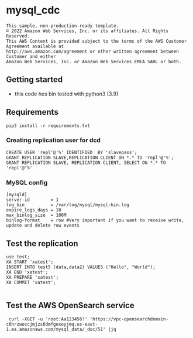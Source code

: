 # mysql_cdc
```
This sample, non-production-ready template.  
© 2022 Amazon Web Services, Inc. or its affiliates. All Rights Reserved.  
This AWS Content is provided subject to the terms of the AWS Customer Agreement available at  
http://aws.amazon.com/agreement or other written agreement between Customer and either
Amazon Web Services, Inc. or Amazon Web Services EMEA SARL or both.
```

## Getting started

* this code hes bin tested with python3 (3.9)

## Requirements   
```
pip3 install -r requirements.txt
```
### Creating replication user for dcd 
```
CREATE USER 'repl'@'%' IDENTIFIED  BY 'slavepass';
GRANT REPLICATION SLAVE,REPLICATION CLIENT ON *.* TO 'repl'@'%';
GRANT REPLICATION SLAVE, REPLICATION CLIENT, SELECT ON *.* TO 'repl'@'%'
```

### MySQL config 
```
[mysqld]
server-id		 = 1
log_bin			 = /var/log/mysql/mysql-bin.log
expire_logs_days = 10
max_binlog_size  = 100M
binlog-format    = row #Very important if you want to receive write, update and delete row events
```




## Test the replication 

```
use test;
XA START 'xatest';
INSERT INTO test5 (data,data2) VALUES ("Hello", "World");
XA END 'xatest';
XA PREPARE 'xatest';
XA COMMIT 'xatest';


```
## Test the AWS OpenSearch service

```
 curl -XGET -u 'root:Aa123456!' 'https://vpc-opensearchdomain-c6hrzwoccjmjzs6dmfgexeyjmq.us-east-1.es.amazonaws.com/mysql_data/_doc/51' |jq
```

